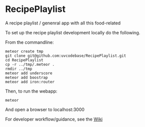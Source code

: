 # RecipePlaylist
A recipe playlist / genenral app with all this food-related

To set up the recipe playlist development locally do the following. 

From the commandline:

    meteor create tmp
    git clone git@github.com:uvcodebase/RecipePlaylist.git
    cd RecipePlaylist
    cp -r ../tmp/.meteor .
    rmdir ../tmp
    meteor add underscore
    meteor add boostrap
    meteor add iron:router

Then, to run the webapp:
 
    meteor

And open a browser to localhost:3000

For developer workflow/guidance, see the [Wiki](https://github.com/uvcodebase/RecipePlaylist/wiki)
